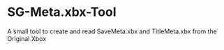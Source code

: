 # SG-Meta.xbx-Tool
A small tool to create and read SaveMeta.xbx and TitleMeta.xbx from the Original Xbox
